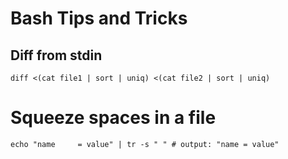 # Bash Tips and Tricks

## Diff from stdin

```
diff <(cat file1 | sort | uniq) <(cat file2 | sort | uniq)
```

# Squeeze spaces in a file

```
echo "name     = value" | tr -s " " # output: "name = value"
```
